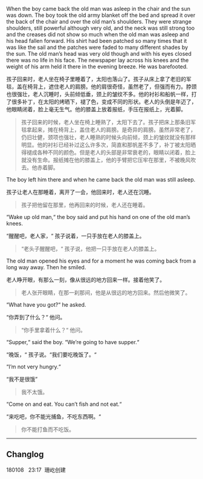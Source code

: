 
When the boy came back the old man was asleep in the chair and the sun was down. The boy took the old army blanket off the bed and spread it over the back of the chair and over the old man’s shoulders. They were strange shoulders, still powerful although very old, and the neck was still strong too and the creases did not show so much when the old man was asleep and his head fallen forward. His shirt had been patched so many times that it was like the sail and the patches were faded to many different shades by the sun. The old man’s head was very old though and with his eyes closed there was no life in his face. The newspaper lay across his knees and the weight of his arm held it there in the evening breeze. He was barefooted.

孩子回来时，老人坐在椅子里睡着了，太阳也落山了。孩子从床上拿了老旧的军毯，盖在椅背上，遮住老人的肩膀。他的肩很奇怪，虽然老了，但强而有力。脖颈也很强壮，老人沉睡时，头前倾低垂，颈上的皱纹不多。他的衬衫和船帆一样，打了很多补丁，在太阳的烤晒下，褪了色，变成不同的形状。老人的头倒是年迈了，他眼睛闭着，脸上毫无生气。他的膝盖上放着报纸，手压在报纸上，光着脚。

> 孩子回来的时候，老人坐在椅上睡熟了，太阳下去了。孩子把床上那条旧军毯拿起来，摊在椅背上，盖住老人的肩膀。是奇异的肩膀。虽然非常老了，仍旧壮健，颈项也强壮，老人睡熟的时候头向前倾，颈上的皱纹就没有那样明显。他的衬衫已经补过这么许多次，简直和那帆差不多了，补丁被太阳晒得褪成各种不同的颜色。但是老人的头部是非常衰老的，眼睛以闭着，脸上就没有生命。报纸摊在他的膝盖上，他的手臂把它压牢在那里，不被晚风吹去。他赤着脚。

The boy left him there and when he came back the old man was still asleep.

孩子让老人在那睡着，离开了一会，他回来时，老人还在沉睡。

 > 孩子把他留在那里，他再回来的时候，老人还在睡着。

“Wake up old man,“ the boy said and put his hand on one of the old man’s knees.

“醒醒吧，老人家，“ 孩子说着，一只手放在老人的膝盖上。

> “老头子醒醒吧，“ 孩子说，他把一只手放在老人的膝盖上。

The old man opened his eyes and for a moment he was coming back from a long way away. Then he smiled.

老人睁开眼，有那么一刻，像从很远的地方回来一样。接着他笑了。

> 老人张开眼睛，在那一刹那间，他是从很远的地方回来。然后他微笑了。

“What have you got?“ he asked.

“你弄到了什么？“ 他问。

> “你手里拿着什么？“ 他问。

“Supper,“ said the boy. “We’re going to have supper.“

“晚饭，“ 孩子说。“我们要吃晚饭了。“

“I’m not very hungry.“

“我不是很饿”

> 我不太饿。

“Come on and eat. You can’t fish and not eat.“

“来吃吧，你不能光捕鱼，不吃东西啊。“

> 你不能打鱼而不吃饭。

---
## Changlog
180108    23:17  珊屹创建
